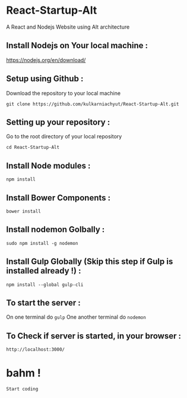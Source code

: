 # React-Startup-Alt

A React and Nodejs Website using Alt architecture

## Install Nodejs on Your local machine :

https://nodejs.org/en/download/

## Setup using Github :

Download the repository to your local machine

``git clone https://github.com/kulkarniachyut/React-Startup-Alt.git``

## Setting up your repository :

Go to the root directory of your local repository

``cd React-Startup-Alt``

## Install Node modules :

``npm install``

## Install Bower Components :

``bower install``

## Install nodemon Golbally :

``sudo npm install -g nodemon``

## Install Gulp Globally (Skip this step if Gulp is installed already !) :

``npm install --global gulp-cli``


## To start the server :

On one terminal do ``gulp``
One another terminal do ``nodemon``

## To Check if server is started, in your browser :

``http://localhost:3000/``

# bahm !

``Start coding ``
